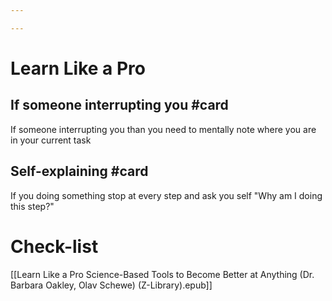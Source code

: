```yaml
---

---
```

# Learn Like a Pro

## If someone interrupting you #card 
If someone interrupting you than you need to mentally note where you are in your current task

## Self-explaining #card 
If you doing something stop at every step and ask you self "Why am I doing this step?"

# Check-list
[[Learn Like a Pro Science-Based Tools to Become Better at Anything (Dr. Barbara Oakley, Olav Schewe) (Z-Library).epub]]
